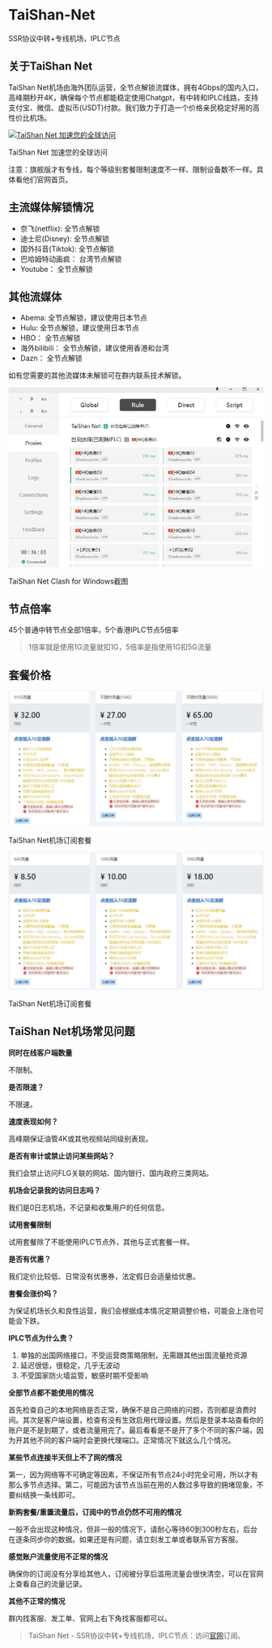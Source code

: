 # TaiShan-Net
SSR协议中转+专线机场，IPLC节点

## 关于TaiShan Net

TaiShan Net机场由海外团队运营，全节点解锁流媒体，拥有4Gbps的国内入口，高峰期秒开4K，确保每个节点都能稳定使用Chatgpt，有中转和IPLC线路，支持支付宝、微信、虚拟币(USDT)付款。我们致力于打造一个价格亲民稳定好用的高性价比机场。

[![TaiShan Net 加速您的全球访问](https://jdgm.org/wp-content/uploads/2024/01/1706671619.webp)](https://jdgm.org/wp-content/uploads/2024/01/1706671619.webp)

TaiShan Net 加速您的全球访问

注意：旗舰版才有专线，每个等级别套餐限制速度不一样、限制设备数不一样。具体看他们官网首页。

## 主流媒体解锁情况

*   奈飞(netflix): 全节点解锁
*   迪士尼(Disney): 全节点解锁
*   国外抖音(Tiktok): 全节点解锁
*   巴哈姆特动画疯： 台湾节点解锁
*   Youtube： 全节点解锁

## 其他流媒体

*   Abema: 全节点解锁，建议使用日本节点
*   Hulu: 全节点解锁，建议使用日本节点
*   HBO： 全节点解锁
*   海外bilibili： 全节点解锁，建议使用香港和台湾
*   Dazn： 全节点解锁

如有您需要的其他流媒体未解锁可在群内联系技术解锁。

![TaiShan Net Clash for Windows截图](/1706671945.jpg)

TaiShan Net Clash for Windows截图

## 节点倍率

45个普通中转节点全部1倍率，5个香港IPLC节点5倍率

> 1倍率就是使用1G流量就扣1G，5倍率是指使用1G扣5G流量

## 套餐价格

![TaiShan Net机场订阅套餐](/1706671797.jpg)

TaiShan Net机场订阅套餐

![TaiShan Net机场订阅套餐](/1706671788.jpg)

TaiShan Net机场订阅套餐

## TaiShan Net机场常见问题

**同时在线客户端数量**

不限制。

**是否限速？**

不限速。

**速度表现如何？**

高峰期保证油管4K或其他视频站同级别表现。

**是否有审计或禁止访问某些网站？**

我们会禁止访问FLG关联的网站、国内银行、国内政府三类网站。

**机场会记录我的访问日志吗？**

我们是0日志机场，不记录和收集用户的任何信息。

**试用套餐限制**

试用套餐除了不能使用IPLC节点外，其他与正式套餐一样。

**是否有优惠？**

我们定价比较低、日常没有优惠券，法定假日会适量给优惠。

**套餐会涨价吗？**

为保证机场长久和良性运营，我们会根据成本情况定期调整价格，可能会上涨也可能会下跌。

**IPLC节点为什么贵？**

1.  单独的出国网络接口，不受运营商策略限制，无需跟其他出国流量抢资源
2.  延迟很低，很稳定，几乎无波动
3.  不受国家防火墙监管，敏感时期不受影响

**全部节点都不能使用的情况**

首先检查自己的本地网络是否正常，确保不是自己网络的问题，否则都是浪费时间。其次是客户端设置，检查有没有生效启用代理设置。然后是登录本站查看你的账户是不是到期了，或者流量用完了。最后看看是不是开了多个不同的客户端，因为开其他不同的客户端时会更换代理端口。正常情况下就这么几个情况。

**某些节点连接半天但上不了网的情况**

第一，因为网络等不可确定等因素，不保证所有节点24小时完全可用，所以才有那么多节点选择。第二，可能因为该节点当前在用的人数过多导致的拥堵现象，不要纠结换一条线即可。

**新购套餐/重置流量后，订阅中的节点仍然不可用的情况**

一般不会出现这种情况，但非一般的情况下，请耐心等待60到300秒左右，后台在逐条同步你的数据。如果还是有问题，请立刻发工单或者联系官方客服。

**感觉账户流量使用不正常的情况**

确保你的订阅没有分享给其他人，订阅被分享后滥用流量会很快清空，可以在官网上查看自己的流量记录。

**其他不正常的情况**

群内找客服、发工单、官网上右下角找客服都可以。

> TaiShan Net - SSR协议中转+专线机场，IPLC节点：访问[官网](https://jump.p6p.net/87)订阅。
